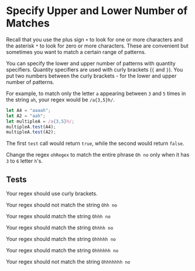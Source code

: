 # Specify Upper and Lower Number of Matches

Recall that you use the plus sign `+` to look for one or more characters and the asterisk `*` to look for zero or more characters. These are convenient but sometimes you want to match a certain range of patterns.

You can specify the lower and upper number of patterns with quantity specifiers. Quantity specifiers are used with curly brackets (`{` and `}`). You put two numbers between the curly brackets - for the lower and upper number of patterns.

For example, to match only the letter `a` appearing between `3` and `5` times in the string `ah`, your regex would be `/a{3,5}h/`.

```javascript
let A4 = "aaaah";
let A2 = "aah";
let multipleA = /a{3,5}h/;
multipleA.test(A4);
multipleA.test(A2);
```

The first `test` call would return `true`, while the second would return `false`.

Change the regex `ohRegex` to match the entire phrase `Oh no` only when it has `3` to `6` letter `h`'s.

## Tests

Your regex should use curly brackets.

Your regex should not match the string `Ohh no`

Your regex should match the string `Ohhh no`

Your regex should match the string `Ohhhh no`

Your regex should match the string `Ohhhhh no`

Your regex should match the string `Ohhhhhh no`

Your regex should not match the string `Ohhhhhhh no`
